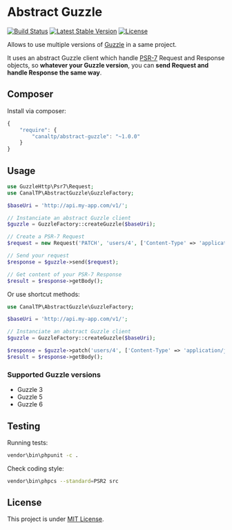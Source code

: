 Abstract Guzzle
===============

[![Build Status](https://travis-ci.org/CanalTP/abstract-guzzle.svg?branch=master)](https://travis-ci.org/CanalTP/abstract-guzzle)
[![Latest Stable Version](https://poser.pugx.org/canaltp/abstract-guzzle/v/stable)](https://packagist.org/packages/canaltp/abstract-guzzle)
[![License](https://poser.pugx.org/canaltp/abstract-guzzle/license)](https://packagist.org/packages/canaltp/abstract-guzzle)

Allows to use multiple versions of [Guzzle](https://github.com/guzzle/guzzle) in a same project.

It uses an abstract Guzzle client which handle [PSR-7](http://www.php-fig.org/psr/psr-7/) Request and Response objects,
so **whatever your Guzzle version**, you can **send Request and handle Response the same way**.


## Composer

Install via composer:

``` js
{
    "require": {
        "canaltp/abstract-guzzle": "~1.0.0"
    }
}
```


## Usage

``` php
use GuzzleHttp\Psr7\Request;
use CanalTP\AbstractGuzzle\GuzzleFactory;

$baseUri = 'http://api.my-app.com/v1/';

// Instanciate an abstract Guzzle client
$guzzle = GuzzleFactory::createGuzzle($baseUri);

// Create a PSR-7 Request
$request = new Request('PATCH', 'users/4', ['Content-Type' => 'application/json'], '{"username":"new_username"}');

// Send your request
$response = $guzzle->send($request);

// Get content of your PSR-7 Response
$result = $response->getBody();
```

Or use shortcut methods:

``` php
use CanalTP\AbstractGuzzle\GuzzleFactory;

$baseUri = 'http://api.my-app.com/v1/';

// Instanciate an abstract Guzzle client
$guzzle = GuzzleFactory::createGuzzle($baseUri);

$response = $guzzle->patch('users/4', ['Content-Type' => 'application/json'], '{"username":"new_username"}');
$result = $response->getBody();
```


### Supported Guzzle versions

 - Guzzle 3
 - Guzzle 5
 - Guzzle 6


## Testing

Running tests:

``` bash
vendor\bin\phpunit -c .
```

Check coding style:

``` bash
vendor\bin\phpcs --standard=PSR2 src
```


## License

This project is under [MIT License](LICENSE).
